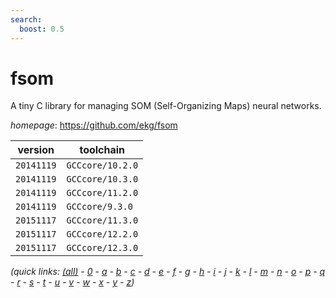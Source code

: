 ```yaml
---
search:
  boost: 0.5
---
```

# fsom

A tiny C library for managing SOM (Self-Organizing Maps) neural networks.

*homepage*: <https://github.com/ekg/fsom>

version | toolchain
--------|----------
``20141119`` | ``GCCcore/10.2.0``
``20141119`` | ``GCCcore/10.3.0``
``20141119`` | ``GCCcore/11.2.0``
``20141119`` | ``GCCcore/9.3.0``
``20151117`` | ``GCCcore/11.3.0``
``20151117`` | ``GCCcore/12.2.0``
``20151117`` | ``GCCcore/12.3.0``


*(quick links: [(all)](../index.md) - [0](../0/index.md) - [a](../a/index.md) - [b](../b/index.md) - [c](../c/index.md) - [d](../d/index.md) - [e](../e/index.md) - [f](../f/index.md) - [g](../g/index.md) - [h](../h/index.md) - [i](../i/index.md) - [j](../j/index.md) - [k](../k/index.md) - [l](../l/index.md) - [m](../m/index.md) - [n](../n/index.md) - [o](../o/index.md) - [p](../p/index.md) - [q](../q/index.md) - [r](../r/index.md) - [s](../s/index.md) - [t](../t/index.md) - [u](../u/index.md) - [v](../v/index.md) - [w](../w/index.md) - [x](../x/index.md) - [y](../y/index.md) - [z](../z/index.md))*

